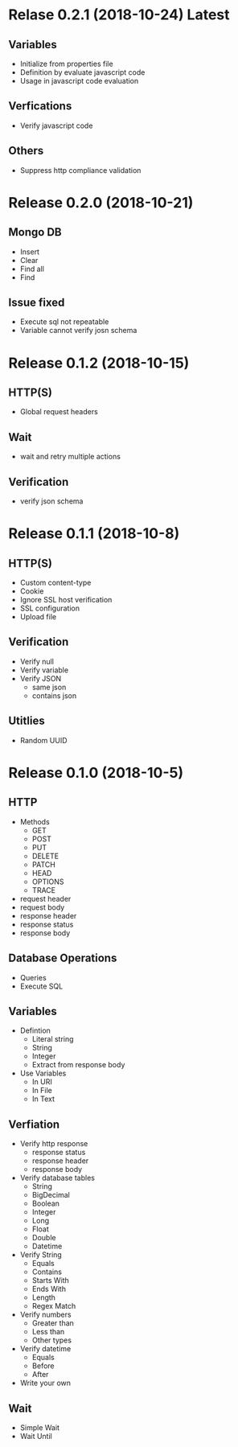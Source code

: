 Relase 0.2.1 (2018-10-24) Latest
================================
Variables
---------
* Initialize from properties file
* Definition by evaluate javascript code
* Usage in javascript code evaluation

Verfications
------------
* Verify javascript code

Others
-----------
* Suppress http compliance validation


Release 0.2.0 (2018-10-21)
=================================
Mongo DB
--------
* Insert
* Clear
* Find all
* Find

Issue fixed
----
* Execute sql not repeatable
* Variable cannot verify josn schema


Release 0.1.2 (2018-10-15)
=================================
HTTP(S)
-------
* Global request headers

Wait
----
* wait and retry multiple actions

Verification
------------
* verify json schema

Release 0.1.1 (2018-10-8)
================================
HTTP(S)
-------
* Custom content-type
* Cookie
* Ignore SSL host verification
* SSL configuration
* Upload file

Verification
------------
* Verify null
* Verify variable
* Verify JSON
    * same json
    * contains json

Utitlies
--------
* Random UUID


Release 0.1.0 (2018-10-5)
========

HTTP
----
* Methods
    * GET
    * POST
    * PUT
    * DELETE
    * PATCH
    * HEAD
    * OPTIONS
    * TRACE
* request header
* request body
* response header
* response status
* response body

Database Operations
-------------------
* Queries
* Execute SQL

Variables
---------
* Defintion
    * Literal string
    * String
    * Integer
    * Extract from response body
* Use Variables
    * In URI
    * In File
    * In Text

Verfiation
----------
* Verify http response
    * response status
    * response header
    * response body
* Verify database tables
    * String
    * BigDecimal
    * Boolean
    * Integer
    * Long
    * Float
    * Double
    * Datetime
* Verify String
    * Equals
    * Contains
    * Starts With
    * Ends With
    * Length
    * Regex Match
* Verify numbers
    * Greater than
    * Less than
    * Other types
* Verify datetime
    * Equals
    * Before
    * After
* Write your own


Wait
----
* Simple Wait
* Wait Until
